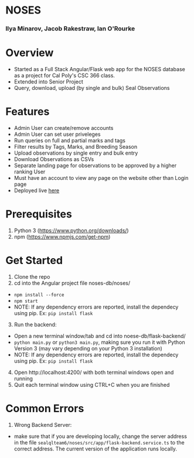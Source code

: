 # NOSES
### Ilya Minarov, Jacob Rakestraw, Ian O'Rourke
Overview
=================
* Started as a Full Stack Angular/Flask web app for the NOSES database as a project for Cal Poly's CSC 366 class. 
* Extended into Senior Project
* Query, download, upload (by single and bulk) Seal Observations

Features
=================
* Admin User can create/remove accounts
* Admin User can set user priveleges
* Run queries on full and partial marks and tags
* Filter results by Tags, Marks, and Breeding Season
* Upload observations by single entry and bulk entry
* Download Observations as CSVs
* Separate landing page for observations to be approved by a higher ranking User
* Must have an account to view any page on the website other than Login page
* Deployed live [here](http://34.217.54.156)

Prerequisites
=================
1. Python 3 (https://www.python.org/downloads/)
2. npm (https://www.npmjs.com/get-npm)

Get Started
=================
1. Clone the repo
2. cd into the Angular project file noses-db/noses/
* `npm install --force`
* `npm start`
* NOTE: If any dependency errors are reported, install the dependecy using pip. Ex: `pip install flask`
3. Run the backend:
* Open a new terminal window/tab and cd into noese-db/flask-backend/
* `python main.py` or `python3 main.py`, making sure you run it with Python Version 3 (may vary depending on your Python 3 installation)
* NOTE: If any dependency errors are reported, install the dependecy using pip. Ex: `pip install flask`
4. Open http://localhost:4200/ with both terminal windows open and running
5. Quit each terminal window using CTRL+C when you are finished

Common Errors
=================
1. Wrong Backend Server:
* make sure that if you are developing locally, change the server address in the file `sealqlteam6/noses/src/app/flask-backend.service.ts` to the correct address. The current version of the application runs locally.

